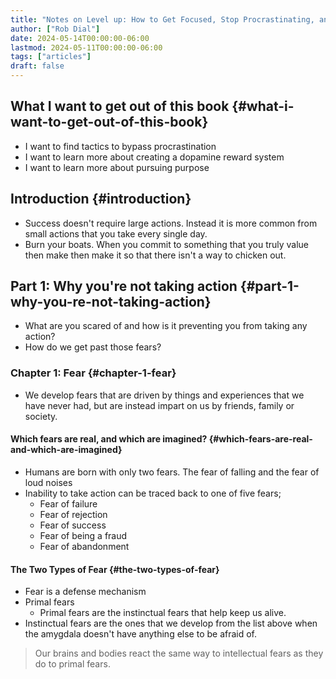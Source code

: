 ```yaml
---
title: "Notes on Level up: How to Get Focused, Stop Procrastinating, and Upgrade Your Life"
author: ["Rob Dial"]
date: 2024-05-14T00:00:00-06:00
lastmod: 2024-05-11T00:00:00-06:00
tags: ["articles"]
draft: false
---
```


## What I want to get out of this book {#what-i-want-to-get-out-of-this-book}

-   I want to find tactics to bypass procrastination
-   I want to learn more about creating a dopamine reward system
-   I want to learn more about pursuing purpose


## Introduction {#introduction}

-   Success doesn't require large actions. Instead it is more common from small actions that you take every single day.
-   Burn your boats. When you commit to something that you truly value then make then make it so that there isn't a way to chicken out.


## Part 1: Why you're not taking action {#part-1-why-you-re-not-taking-action}

-   What are you scared of and how is it preventing you from taking any action?
-   How do we get past those fears?


### Chapter 1: Fear {#chapter-1-fear}

-   We develop fears that are driven by things and experiences that we have never had, but are instead impart on us by friends, family or society.


#### Which fears are real, and which are imagined? {#which-fears-are-real-and-which-are-imagined}

-   Humans are born with only two fears. The fear of falling and the fear of loud noises
-   Inability to take action can be traced back to one of five fears;
    -   Fear of failure
    -   Fear of rejection
    -   Fear of success
    -   Fear of being a fraud
    -   Fear of abandonment


#### The Two Types of Fear {#the-two-types-of-fear}

-   Fear is a defense mechanism
-   Primal fears
    -   Primal fears are the instinctual fears that help keep us alive.
-   Instinctual fears are the ones that we develop from the list above when the amygdala doesn't have anything else to be afraid of.

> Our brains and bodies react the same way to intellectual fears as they do to primal fears.
